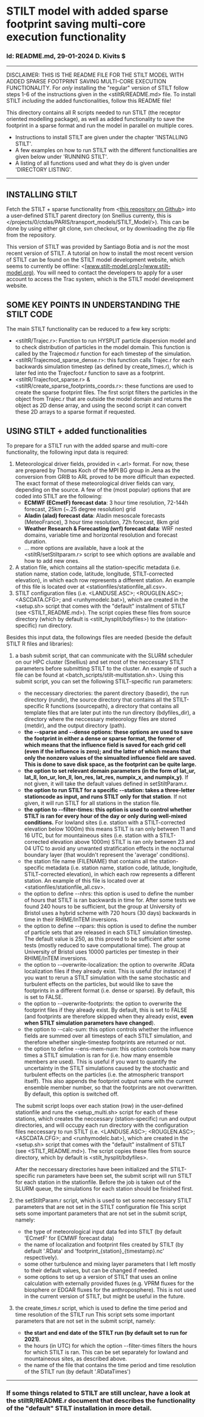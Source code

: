 # STILT model with added sparse footprint saving multi-core execution functionality
### Id: README.md, 29-01-2024 D. Kivits $
---
DISCLAIMER: THIS IS THE README FILE FOR THE STILT MODEL WITH ADDED SPARSE FOOTPRINT SAVING MULTI-CORE EXECUTION FUNCTIONALITY. 
For *only* installing the "regular" version of STILT follow steps 1-6 of the instructions given in the <stiltR/README.md> file. To install STILT *including* the added functionalities, follow this README file! 

This directory contains all R scripts needed to run STILT (the receptor oriented modelling package), as well as added functionality to save the footprint in a sparse format and run the model in parallel on multiple cores. 

- Instructions to install STILT are given under the chapter 'INSTALLING STILT'. 
- A few examples on how to run STILT with the different functionalities are given below under 'RUNNING STILT'.
- A listing of all functions used and what they do is given under 'DIRECTORY LISTING'.
---

## INSTALLING STILT
Fetch the STILT + sparse functionality from <[this repository on Github](https://github.com/DaanKivits/STILT_PARIS.git)> into a user-defined STILT parent directory (on Snellius currenty, this is </projects/0/ctdas/PARIS/transport_models/STILT_Model/>). This can be done by using either git clone, svn checkout, or by downloading the zip file from the repository.

This version of STILT was provided by Santiago Botia and is *not* the most recent version of STILT. A tutorial on how to install the most recent version of STILT can be found on the STILT model development website, which seems to currently be offline: <[www.stilt-model.org]>(www.stilt-model.org). You will need to contact the developers to apply for a user account to access the Trac system, which is the STILT model development website.


## SOME KEY POINTS IN UNDERSTANDING THE STILT CODE
The main STILT functionality can be reduced to a few key scripts:
- <stiltR/Trajec.r>: Function to run HYSPLIT particle dispersion model and to check distribution of particles in the model domain. This function is called by the Trajecmod.r function for each timestep of the simulation.
- <stiltR/Trajecmod_sparse_dense.r>: this function calls Trajec.r for each backwards simulation timestep (as defined by create_times.r), which is later fed into the Trajecfoot.r function to save as a footprint. 
- <stiltR/Trajecfoot_sparse.r> & <stiltR/create_sparse_footprints_coords.r>: these functions are used to create the sparse footprint files. The first script filters the particles in the object from Trajec.r that are outside the model domain and returns the object as 2D dense array, and using the second script it can convert these 2D arrays to a sparse format if requested.


## USING STILT + added functionalities
To prepare for a STILT run with the added sparse and multi-core functionality, the following input data is required:

1. Meteorological driver fields, provided in <.arl> format. For now, these are prepared by Thomas Koch of the MPI BG group in Jena as the conversion from GRIB to ARL proved to be more difficult than expected. The exact format of these meteorological driver fields can vary, depending on the source. A few of the (most popular) options that are coded into STILT are the following:
   - **ECMWF (ECmetF) forecast data**: 3 hour time resolution, 72-144h forecast, 25km (~.25 degree resolution) grid
   - **Aladin (alad) forecast data**: Aladin mesoscale forecasts (MeteoFrance), 3 hour time resolution, 72h forecast, 8km grid
   - **Weather Research & Forecasting (wrf) forecast data**: WRF nested domains, variable time and horizontal resolution and forecast duration.
   - ... more options are available, have a look at the <stiltR/setStiltparam.r> script to see which options are available and how to add new ones.
2. A station file, which contains all the station-specific metadata (i.e. station name, station code, latitude, longitude, STILT-corrected elevation), in which each row represents a different station. An example of this file is located over at <stationfiles/stationfile_all.csv>.
3. STILT configuration files (i.e. <LANDUSE.ASC>; <ROUGLEN.ASC>; <ASCDATA.CFG>; and <runhymodelc.bat>), which are created in the <setup.sh> script that comes with the "default" installment of STILT (see <STILT_README.md>). The script copies these files from source directory (which by default is <stilt_hysplit/bdyfiles>) to the (station-specific) run directory.

Besides this input data, the followings files are needed (beside the default STILT R files and libraries):

1. a bash submit script, that can communicate with the SLURM scheduler on our HPC cluster (Snellius) and set most of the neccessary STILT parameters before submitting STILT to the cluster. An example of such a file can be found at <batch_scripts/stilt-multistation.sh>. 
    Using this submit script, you can set the following STILT-specific run parameters:
    - the neccessary directories: the parent directory (basedir), the run directory (rundir), the source directory that contains all the STILT-specific R functions (sourcepath), a directory that contains all template files that are later put into the run directory (bdyfiles_dir), a directory where the neccessary meteorology files are stored (metdir), and the output directory (path).
    - **the --sparse and --dense options: these options are used to save the footprint in either a dense or sparse format, the former of which means that the influence field is saved for each grid cell (even if the influence is zero); and the latter of which means that only the nonzero values of the simualted influence field are saved. This is done to save disk space, as the footprint can be quite large.**
    - **the option to set relevant domain parameters (in the form of lat_ur, lat_ll, lon_ur, lon_ll, lon_res, lat_res, numpix_x, and numpix_y)**. If not given, it will take the default values defined in setStiltParam.r.
    - **the option to run STILT for a specific --station: takes a three-letter stationcode as input, and runs STILT only for that station**. If not given, it will run STILT for all stations in the station file. 
    - **the option to --filter-times: this option is used to control whether STILT is ran for every hour of the day or only during well-mixed conditions.** For lowland sites (i.e. station with a STILT-corrected elevation below 1000m) this means STILT is ran only between 11 and 16 UTC, but for mountaineous sites (i.e. station with a STILT-corrected elevation above 1000m) STILT is ran only between 23 and 04 UTC to avoid any unwanted stratification effects in the nocturnal boundary layer (that wouldn't represent the 'average' conditions).
    - the station file name (FILENAME) that contains all the station-specific metadata (i.e. station name, station code, latitude, longitude, STILT-corrected elevation), in which each row represents a different station. An example of this file is located over at <stationfiles/stationfile_all.csv>.
    - the option to define --nhrs: this option is used to define the number of hours that STILT is ran backwards in time for. After some tests we found 240 hours to be sufficient, but the group at University of Bristol uses a hybrid scheme with 720 hours (30 days) backwards in time in their RHIME/InTEM inversions.
    - the option to define --npars: this option is used to define the number of particle sets that are released in each STILT simulation timestep. The default value is 250, as this proved to be sufficient after some tests (mostly reduced to save computational time). The group at University of Bristol uses 10000 particles per timestep in their RHIME/InTEM inversions.
    - the option to --overwrite-localization: the option to overwrite .RData localization files if they already exist. This is useful (for instance) if you want to rerun a STILT simulation with the same stochastic and turbulent effects on the particles, but would like to save the footprints in a different format (i.e. dense or sparse). By default, this is set to FALSE.
    - the option to --overwrite-footprints: the option to overwrite the footprint files if they already exist. By default, this is set to FALSE (and footprints are therefore skipped when they already exist, **even when STILT simulation parameters have changed**).
    - the option to --calc-sum: this option controls whether the influence fields are summed over all timesteps of each STILT simulation, and therefore whether single-timestep footprints are returned or not.
    - the option to define --ens-mem-num: this option controls how many times a STILT simulation is ran for (i.e. how many ensemble members are used). This is useful if you want to quantify the uncertainty in the STILT simulations caused by the stochastic and turbulent effects on the particles (i.e. the atmospheric transport itself). This also appends the footprint output name with the current ensemble member number, so that the footprints are not overwritten. By default, this option is switched off.
    
   The submit script loops over each station (row) in the user-defined stationfile and runs the <setup_multi.sh> script for each of these stations, which creates the neccessary (station-specific) run and output directories, and will occupy each run directory with the configuration files neccessary to run STILT (i.e. <LANDUSE.ASC>; <ROUGLEN.ASC>; <ASCDATA.CFG>; and <runhymodelc.bat>), which are created in the <setup.sh> script that comes with the "default" installment of STILT (see <STILT_README.md>). The script copies these files from source directory, which by default is <stilt_hysplit/bdyfiles>.
   
   After the neccessary directories have been initialized and the STILT-specific run parameters have been set, the submit script will run STILT for each station in the stationfile. Before the job is taken out of the SLURM queue, the simulations for each station should be finished first.


2. the setStiltParam.r script, which is used to set some neccessary STILT parameters that are not set in the STILT configuration file
   This script sets some important parameters that are not set in the submit script, namely:
   - the type of meteorological input data fed into STILT (by default 'ECmetF' for ECMWF forecast data)
   - the name of localization and footprint files created by STILT (by default '.RData' and 'footprint_{station}_{timestamp}.nc' respectively).
   - some other turbulence and mixing layer parameters that I left mostly to their default values, but can be changed if needed.
   - some options to set up a version of STILT that uses an online calculation with externally provided fluxes (e.g. VPRM fluxes for the biosphere or EDGAR fluxes for the anthroposphere). This is not used in the current version of STILT, but might be useful in the future.
  

3. the create_times.r script, which is used to define the time period and time resolution of the STILT run
   This script sets some important parameters that are not set in the submit script, namely:
   - **the start and end date of the STILT run (by default set to run for 2021)**.
   - the hours (in UTC) for which the option --filter-times filters the hours for which STILT is ran. This can be set separately for lowland and mountaineous sites, as described above.
   - the name of the file that contains the time period and time resolution of the STILT run (by default '.RDataTimes')


---

### **If some things related to STILT are still unclear, have a look at the stiltR/README.r document that describes the functionality of the "default" STILT installation in more detail.**
